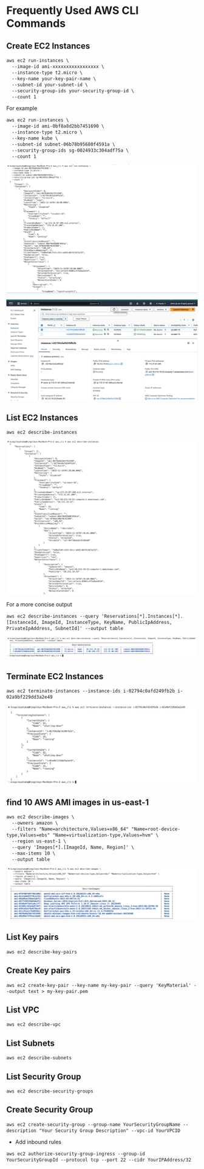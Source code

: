 # Frequently Used AWS CLI Commands

## Create EC2 Instances

```
aws ec2 run-instances \
  --image-id ami-xxxxxxxxxxxxxxxxx \
  --instance-type t2.micro \
  --key-name your-key-pair-name \
  --subnet-id your-subnet-id \
  --security-group-ids your-security-group-id \
  --count 1
```

For example

```
aws ec2 run-instances \
  --image-id ami-0bf8a8d2bb7451690 \
  --instance-type t2.micro \
  --key-name kube \
  --subnet-id subnet-06b78b95680f4591a \
  --security-group-ids sg-0024933c304adf75a \
  --count 1
```

![create ec2](./img/1.png)

![create ec2](./img/5.png)

## List EC2 Instances

```
aws ec2 describe-instances
```

![list ec2](./img/2.png)

For a more concise output

```
aws ec2 describe-instances --query 'Reservations[*].Instances[*].[InstanceId, ImageId, InstanceType, KeyName, PublicIpAddress, PrivateIpAddress, SubnetId]' --output table
```

![list ec2](./img/4.png)

## Terminate EC2 Instances

```
aws ec2 terminate-instances --instance-ids i-02794c0afd249fb2b i-02a9bf229dd3a2e49
```

![terminate ec2](./img/6.png)

## find 10 AWS AMI images in us-east-1

```
aws ec2 describe-images \
  --owners amazon \
  --filters "Name=architecture,Values=x86_64" "Name=root-device-type,Values=ebs" "Name=virtualization-type,Values=hvm" \
  --region us-east-1 \
  --query 'Images[*].[ImageId, Name, Region]' \
  --max-items 10 \
  --output table
```

![list ec2](./img/3.png)

## List Key pairs

```
aws ec2 describe-key-pairs
```

## Create Key pairs

```
aws ec2 create-key-pair --key-name my-key-pair --query 'KeyMaterial' --output text > my-key-pair.pem
```

## List VPC

```
aws ec2 describe-vpc
```

## List Subnets

```
aws ec2 describe-subnets
```

## List Security Group

```
aws ec2 describe-security-groups
```

## Create Security Group

```
aws ec2 create-security-group --group-name YourSecurityGroupName --description "Your Security Group Description" --vpc-id YourVPCID
```

- Add inbound rules

```
aws ec2 authorize-security-group-ingress --group-id YourSecurityGroupId --protocol tcp --port 22 --cidr YourIPAddress/32
```
